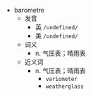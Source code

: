 - barometre
  - 发音
    - 英 `/undefined/`
    - 美 `/undefined/`
  - 词义
    - n. 气压表；晴雨表
  - 近义词
    - n. 气压表；晴雨表
      - `variometer`
      - `weatherglass`
